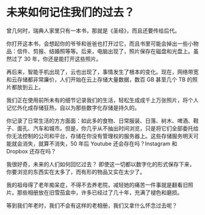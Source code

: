 # 未来如何记住我们的过去？

曾几何时，瑞典人家里只有一本书，那就是《圣经》，而且还要传给后代。

你打开这本书，会想起你的爷爷和爸爸也打开过它，而且书里可能会掉出一些小物品：信件、剪报、结婚照等等。后来，电脑出现了，照片保存在磁盘和光盘上。虽然过了 30 年，你还是能打开这些照片。

再后来，智能手机出现了，云也出现了，事情发生了根本的变化。现在，网络带宽和云存储都非常廉价，人们开始在云上存储大量数据，数百 GB 甚至几个 TB 的照片都放到云上。

我们正在使用前所未有的细节记录我们的生活，轻松生成成千上万张照片，将个人记忆外化成存储狂热，自以为那些数字化存储是持久的。

你记录了日常生活的方方面面：如此多的食物、日常服装、日落、树木、啤酒、鞋子、面孔、汽车和城市。但是，你几乎从不抽出时间浏览，只是将它们全部委托给你无法控制的公司和平台，存储在你没有管理权的服务器上。这些存储服务明天可能就会消失，就算不消失，50 年后 Youtube 还会存在吗？Instagram 和 Dropbox 还存在吗？

我很好奇，未来的人们如何回忆过去？ 即使这一切都以数字化的形式保存下来，你要浏览的东西实在太多了，而有形的物品又实在太少了。

我的祖母得了老年痴呆症，不得不去养老院，减轻她的痛苦一件事就是翻看旧照片。那些相册放在旧雪茄盒中，许多已经过了几十年，充满了褪色和磨损。

等到我们年老时，我们不会有这样的老相册，我们又拿什么怀念过去呢？
